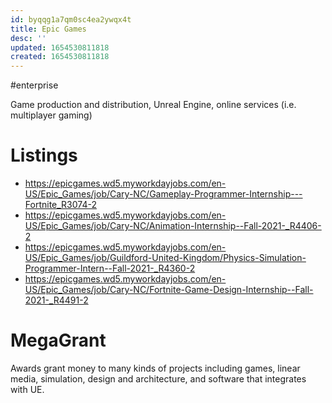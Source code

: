 ```yaml
---
id: byqqg1a7qm0sc4ea2ywqx4t
title: Epic Games
desc: ''
updated: 1654530811818
created: 1654530811818
---
```

#enterprise 

Game production and distribution, Unreal Engine, online services (i.e. multiplayer gaming)

# Listings
- https://epicgames.wd5.myworkdayjobs.com/en-US/Epic_Games/job/Cary-NC/Gameplay-Programmer-Internship---Fortnite_R3074-2
- https://epicgames.wd5.myworkdayjobs.com/en-US/Epic_Games/job/Cary-NC/Animation-Internship--Fall-2021-_R4406-2
- https://epicgames.wd5.myworkdayjobs.com/en-US/Epic_Games/job/Guildford-United-Kingdom/Physics-Simulation-Programmer-Intern--Fall-2021-_R4360-2
- https://epicgames.wd5.myworkdayjobs.com/en-US/Epic_Games/job/Cary-NC/Fortnite-Game-Design-Internship--Fall-2021-_R4491-2

# MegaGrant
Awards grant money to many kinds of projects including games, linear media, simulation, design and architecture, and software that integrates with UE.
